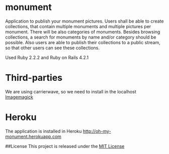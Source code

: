# monument

Application to publish your monument pictures.
Users shall be able to create collections, that contain multiple monuments and multiple pictures per monument.
There will be also categories of monuments. Besides browsing collections, a search for monuments by name and/or category should be possible. Also users are able to publish their collections to a public stream, so that other users can see these collections.

Used Ruby 2.2.2 and Ruby on Rails 4.2.1

# Third-parties
We are using carrierwave, so we need to install in the localhost [Imagemagick](http://www.imagemagick.org/script/binary-releases.php)

# Heroku
The application is installed in Heroku
http://oh-my-monument.herokuapp.com

##License
This project is released under the [MIT License](https://opensource.org/licenses/MIT)
